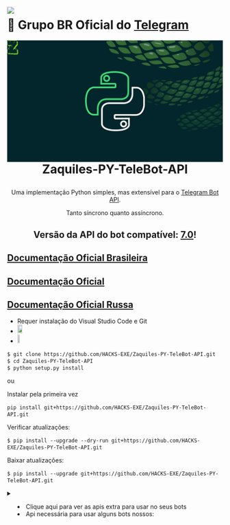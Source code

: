 [<img src= "https://besthqwallpapers.com/Uploads/10-4-2021/162207/thumb2-flag-of-brazil-honeycomb-art-brazil-hexagons-flag-brazil-3d-hexagons-art.jpg" width = "15%" align= "left">](https://t.me/ZaquilesPy)
# 📢 Grupo BR Oficial do [Telegram](https://t.me/ZaquilesPy)
[<img src= "https://github.com/HACKS-EXE/HACKS-EXE/blob/main/Capa%20canal%20Zaquiles%20PY%20gif%2002.gif" height = "auto" width = "auto" align= "right">](https://t.me/ZaquilesPy)

# <p align="center">Zaquiles-PY-TeleBot-API

<p align="center">Uma implementação Python simples, mas extensível para o <a href="https://core.telegram.org/bots/api">Telegram Bot API</a>.</p>
<p align="center">Tanto síncrono quanto assíncrono.</p>

## <p align="center">Versão da API do bot compatível: <a href="https://core.telegram.org/bots/api-changelog#september-22-2023">7.0</a>!

<h2><a href='https://github.com/HACKS-EXE/Zaquiles-PY-TeleBot-API'>Documentação Oficial Brasileira</a></h2>
<h2><a href='https://pytba.readthedocs.io/en/latest/index.html'>Documentação Oficial</a></h2>
<h2><a href='https://pytba.readthedocs.io/ru/latest/index.html'>Documentação Oficial Russa</a></h2>

* Requer instalação do Visual Studio Code e Git
* [<img src= "https://code.visualstudio.com/opengraphimg/opengraph-blog.png" height = "15%" width = "15%" align= "auto">](https://code.visualstudio.com/download)
* [<img src= "https://hermes.dio.me/articles/cover/f54fb5c2-a04f-4ee5-aaf2-14fd4336fbc1.png" height = "10%" width = "10%" align= "auto">](https://git-scm.com/downloads)

```
$ git clone https://github.com/HACKS-EXE/Zaquiles-PY-TeleBot-API.git
$ cd Zaquiles-PY-TeleBot-API
$ python setup.py install
```
ou

Instalar pela primeira vez
```
pip install git+https://github.com/HACKS-EXE/Zaquiles-PY-TeleBot-API.git
```

Verificar atualizações:
```
$ pip install --upgrade --dry-run git+https://github.com/HACKS-EXE/Zaquiles-PY-TeleBot-API.git
```
Baixar atualizações:
```
$ pip install --upgrade git+https://github.com/HACKS-EXE/Zaquiles-PY-TeleBot-API.git
```

<details>

```
pip install os
```
```
pip install pytubefix
```
```
pip install BytesIO
```
```
pip install requests
```
```
pip install urlparse
```
```
pip install subprocess
```
```
pip install BeautifulSoup
```
<summary>

- Clique aqui para ver as apis extra para usar no seus bots
- Api necessária para usar alguns bots nossos:

</summary>

</details>
